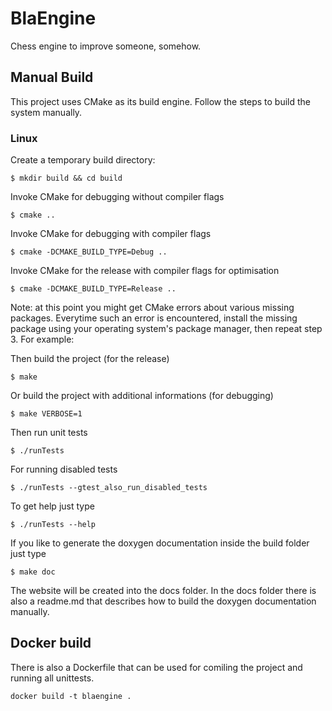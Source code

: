 # BlaEngine

Chess engine to improve someone, somehow.


## Manual Build

This project uses CMake as its build engine. Follow the steps to build the system manually.

### Linux

Create a temporary build directory:

    $ mkdir build && cd build

Invoke CMake for debugging without compiler flags

    $ cmake ..

Invoke CMake for debugging with compiler flags

    $ cmake -DCMAKE_BUILD_TYPE=Debug ..

Invoke CMake for the release with compiler flags for optimisation

    $ cmake -DCMAKE_BUILD_TYPE=Release ..

Note: at this point you might get CMake errors about various missing packages. Everytime such an error is encountered, install the missing package using your operating system's package manager, then repeat step 3. For example:

Then build the project (for the release)

    $ make

Or build the project with additional informations (for debugging)

    $ make VERBOSE=1

Then run unit tests

    $ ./runTests

For running disabled tests

    $ ./runTests --gtest_also_run_disabled_tests

To get help just type

    $ ./runTests --help

If you like to generate the doxygen documentation inside the build folder just type

    $ make doc

The website will be created into the docs folder. In the docs folder there is also a readme.md that
describes how to build the doxygen documentation manually.

## Docker build

There is also a Dockerfile that can be used for comiling the project and running all unittests.

    docker build -t blaengine .